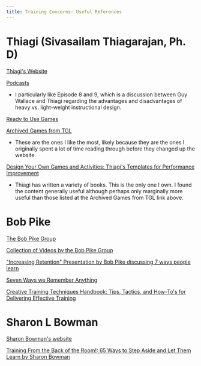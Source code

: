 ```yaml
---
title: Training Concerns: Useful References
---
```


# Thiagi (Sivasailam Thiagarajan, Ph. D)

[Thiagi's Website](http://thiagi.com)

[Podcasts](http://www.thiagi.com/resources/#/podcasts-1/)
  + I particularly like Episode 8 and 9, which is a discussion between Guy Wallace and Thiagi regarding the advantages and disadvantages of heavy vs. light-weight instructional design.
  
[Ready to Use Games](http://www.thiagi.com/resources/#/games-3/)

[Archived Games from TGL](http://www.thiagi.com/game-list-test)
+ These are the ones I like the most, likely because they are the ones I originally spent a lot of time reading through before they changed up the website.

[Design Your Own Games and Activities: Thiagi's Templates for Performance Improvement](https://www.amazon.com/gp/product/0787964654)
+ Thiagi has written a variety of books. This is the only one I own. I found the content generally useful although perhaps only marginally more useful than those listed at the Archived Games from TGL link above.


# Bob Pike

[The Bob Pike Group](https://www.bobpikegroup.com/)

[Collection of Videos by the Bob Pike Group](https://www.youtube.com/user/theBobPikeGroup/videos)

["Increasing Retention" Presentation by Bob Pike discussing 7 ways people learn](https://www.youtube.com/watch?v=XwKNolr3a1A)

[Seven Ways we Remember Anything](https://www.bobpikegroup.com/blog/learn-memory-techniques-to-boost-your-learning)

[Creative Training Techniques Handbook: Tips, Tactics, and How-To's for Delivering Effective Training](https://www.amazon.com/gp/product/0874257239)

# Sharon L Bowman

[Sharon Bowman's website](http://bowperson.com/)

[Training From the Back of the Room!: 65 Ways to Step Aside and Let Them Learn by Sharon Bowman](https://www.amazon.com/Training-Back-Room-Aside-Learn/dp/0787996629)


